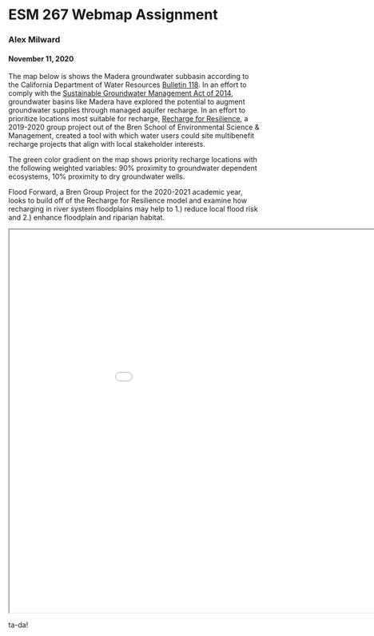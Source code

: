 ESM 267 Webmap Assignment
=========================
### Alex Milward
#### November 11, 2020


The map below is shows the Madera groundwater subbasin according to the California Department of Water Resources [Bulletin 118](https://water.ca.gov/Programs/Groundwater-Management/Bulletin-118).  In an effort to comply with the [Sustainable Groundwater Management Act of 2014](https://water.ca.gov/Programs/Groundwater-Management/SGMA-Groundwater-Management), groundwater basins like Madera have explored the potential to augment groundwater supplies through managed aquifer recharge.  In an effort to prioritize locations most suitable for recharge, [Recharge for Resilience](https://waterresilience.wixsite.com/waterresilienceca), a 2019-2020 group project out of the Bren School of Environmental Science & Management, created a tool with which water users could site multibenefit recharge projects that align with local stakeholder interests.  

The green color gradient on the map shows priority recharge locations with the following weighted variables: 90% proximity to groundwater dependent ecosystems, 10% proximity to dry groundwater wells.

Flood Forward, a Bren Group Project for the 2020-2021 academic year, looks to build off of the Recharge for Resilience model and examine how recharging in river system floodplains may help to 1.) reduce local flood risk and 2.) enhance floodplain and riparian habitat.  

<iframe src="assignment_2/index.html" width=1024 height=768></iframe>

ta-da!
